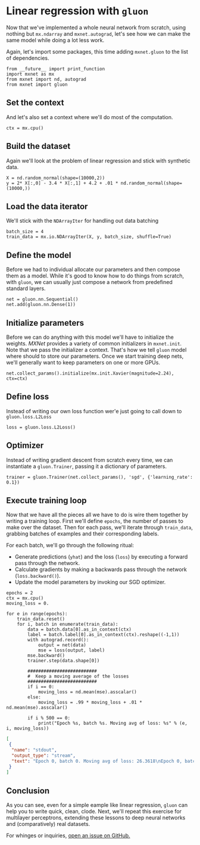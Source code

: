 # Linear regression with ``gluon``

Now that we've implemented a whole neural network from scratch, using nothing
but ``mx.ndarray`` and ``mxnet.autograd``, let's see how we can make the same
model while doing a lot less work.

Again, let's import some packages, this time adding ``mxnet.gluon`` to the list
of dependencies.

```{.python .input  n=11}
from __future__ import print_function
import mxnet as mx
from mxnet import nd, autograd
from mxnet import gluon
```

## Set the context

And let's also set a context where we'll do most of the computation.

```{.python .input  n=12}
ctx = mx.cpu()
```

## Build the dataset

Again we'll look at the problem of linear regression and stick with synthetic
data.

```{.python .input  n=13}
X = nd.random_normal(shape=(10000,2))
y = 2* X[:,0] - 3.4 * X[:,1] + 4.2 + .01 * nd.random_normal(shape=(10000,))
```

## Load the data iterator

We'll stick with the ``NDArrayIter`` for handling out data batching

```{.python .input  n=14}
batch_size = 4
train_data = mx.io.NDArrayIter(X, y, batch_size, shuffle=True)
```

## Define the model

Before we had to individual allocate our parameters and then compose them as a
model. While it's good to know how to do things from scratch, with ``gluon``, we
can usually just compose a network from predefined standard layers.

```{.python .input  n=15}
net = gluon.nn.Sequential()
net.add(gluon.nn.Dense(1))
```

## Initialize parameters

Before we can do anything with this model we'll have to initialize the weights.
*MXNet* provides a variety of common initializers in ``mxnet.init``. Note that
we pass the initializer a context. That's how we tell ``gluon`` model where
should to store our parameters. Once we start training deep nets, we'll
generally want to keep parameters on one or more GPUs.

```{.python .input  n=16}
net.collect_params().initialize(mx.init.Xavier(magnitude=2.24), ctx=ctx)
```

## Define loss

Instead of writing our own loss function wer'e just going to call down to
``gluon.loss.L2Loss``

```{.python .input  n=17}
loss = gluon.loss.L2Loss()
```

## Optimizer

Instead of writing gradient descent from scratch every time, we can instantiate
a ``gluon.Trainer``, passing it a dictionary of parameters.

```{.python .input  n=18}
trainer = gluon.Trainer(net.collect_params(), 'sgd', {'learning_rate': 0.1})
```

## Execute training loop

Now that we have all the pieces all we have to do is wire them together by
writing a training loop. First we'll define ``epochs``, the number of passes to
make over the dataset. Then for each pass, we'll iterate through ``train_data``,
grabbing batches of examples and their corresponding labels.

For each batch, we'll go through the following ritual:
* Generate predictions (``yhat``) and the loss (``loss``) by executing a forward
pass through the network.
* Calculate gradients by making a backwards pass through the network
(``loss.backward()``).
* Update the model parameters by invoking our SGD optimizer.

```{.python .input  n=19}
epochs = 2
ctx = mx.cpu()
moving_loss = 0.

for e in range(epochs):
    train_data.reset()
    for i, batch in enumerate(train_data):
        data = batch.data[0].as_in_context(ctx)
        label = batch.label[0].as_in_context(ctx).reshape((-1,1))
        with autograd.record():
            output = net(data)
            mse = loss(output, label)
        mse.backward()
        trainer.step(data.shape[0])
        
        ##########################
        #  Keep a moving average of the losses
        ##########################
        if i == 0:
            moving_loss = nd.mean(mse).asscalar()
        else:
            moving_loss = .99 * moving_loss + .01 * nd.mean(mse).asscalar()
            
        if i % 500 == 0:
            print("Epoch %s, batch %s. Moving avg of loss: %s" % (e, i, moving_loss))    
```

```{.json .output n=19}
[
 {
  "name": "stdout",
  "output_type": "stream",
  "text": "Epoch 0, batch 0. Moving avg of loss: 26.3618\nEpoch 0, batch 500. Moving avg of loss: 0.178251259028\nEpoch 0, batch 1000. Moving avg of loss: 0.00122218602843\nEpoch 0, batch 1500. Moving avg of loss: 5.98630845125e-05\nEpoch 0, batch 2000. Moving avg of loss: 5.06800330684e-05\nEpoch 1, batch 0. Moving avg of loss: 3.4354e-05\nEpoch 1, batch 500. Moving avg of loss: 5.61056995295e-05\nEpoch 1, batch 1000. Moving avg of loss: 5.1357795241e-05\nEpoch 1, batch 1500. Moving avg of loss: 5.21701774608e-05\nEpoch 1, batch 2000. Moving avg of loss: 5.06294869531e-05\n"
 }
]
```

## Conclusion

As you can see, even for a simple eample like linear regression, ``gluon`` can
help you to write quick, clean, clode. Next, we'll repeat this exercise for
multilayer perceptrons, extending these lessons to deep neural networks and
(comparatively) real datasets.

For whinges or inquiries, [open an issue on
GitHub.](https://github.com/zackchase/mxnet-the-straight-dope)

```{.python .input}

```
